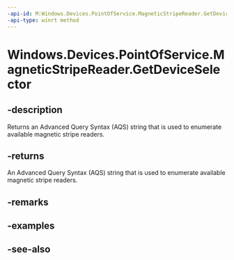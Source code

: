----api-id: M:Windows.Devices.PointOfService.MagneticStripeReader.GetDeviceSelector
-api-type: winrt method
---<!-- Method syntaxpublic string GetDeviceSelector()--># Windows.Devices.PointOfService.MagneticStripeReader.GetDeviceSelector## -descriptionReturns an Advanced Query Syntax (AQS) string that is used to enumerate available magnetic stripe readers.## -returnsAn Advanced Query Syntax (AQS) string that is used to enumerate available magnetic stripe readers.## -remarks## -examples## -see-also